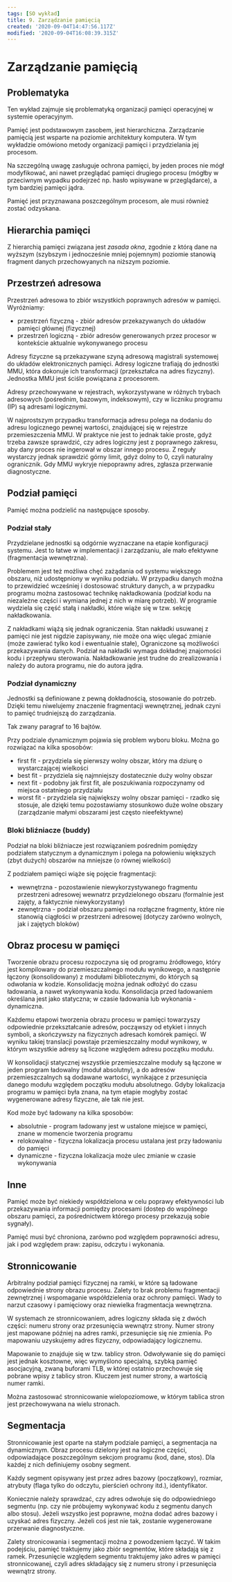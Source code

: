 ```yaml
---
tags: [SO wykład]
title: 9. Zarządzanie pamięcią
created: '2020-09-04T14:47:56.117Z'
modified: '2020-09-04T16:08:39.315Z'
---
```


# Zarządzanie pamięcią

## Problematyka
Ten wykład zajmuje się problematyką organizacji pamięci operacyjnej w systemie operacyjnym.

Pamięć jest podstawowym zasobem, jest hierarchiczna. Zarządzanie pamięcią jest wsparte na poziomie architektury komputera. W tym wykładzie omówiono metody organizacji pamięci i przydzielania jej procesom.

Na szczególną uwagę zasługuje ochrona pamięci, by jeden proces nie mógł modyfikować, ani nawet przeglądać pamięci drugiego procesu (mógłby w przeciwnym wypadku podejrzeć np. hasło wpisywane w przeglądarce), a tym bardziej pamięci jądra.

Pamięć jest przyznawana poszczególnym procesom, ale musi również zostać odzyskana.

## Hierarchia pamięci
Z hierarchią pamięci związana jest *zasada okna*, zgodnie z którą dane na wyższym (szybszym i jednocześnie mniej pojemnym) poziomie stanowią fragment danych przechowyanych na niższym poziomie.

## Przestrzeń adresowa
Przestrzeń adresowa to zbiór wszystkich poprawnych adresów w pamięci. Wyróżniamy:
  - przestrzeń fizyczną - zbiór adresów przekazywanych do układów pamięci głównej (fizycznej)
  - przestrzeń logiczną - zbiór adresów generowanych przez procesor w kontekście aktualnie wykonywanego procesu

Adresy fizyczne są przekazywane szyną adresową magistrali systemowej do układów elektronicznych pamięci. Adresy logiczne trafiają do jednostki MMU, która dokonuje ich transformacji (przekształca na adres fizyczny). Jednostka MMU jest ściśle powiązana z procesorem.

Adresy przechowywane w rejestrach, wykorzystywane w różnych trybach adresowych (pośrednim, bazowym, indeksowym), czy w liczniku programu (IP) są adresami logicznymi.

W najprostszym przypadku transformacja adresu polega na dodaniu do adresu logicznego pewnej wartości, znajdującej się w rejestrze przemieszczenia MMU. W praktyce nie jest to jednak takie proste, gdyż trzeba zawsze sprawdzić, czy adres logiczny jest z poprawnego zakresu, aby dany proces nie ingerował w obszar innego procesu. Z reguły wystarczy jednak sprawdzić górny limit, gdyż dolny to 0, czyli naturalny ogranicznik. Gdy MMU wykryje niepoprawny adres, zgłasza przerwanie diagnostyczne.

## Podział pamięci
Pamięć można podzielić na następujące sposoby.

### Podział stały
Przydzielane jednostki są odgórnie wyznaczane na etapie konfiguracji systemu. Jest to łatwe w implementacji i zarządzaniu, ale mało efektywne (fragmentacja wewnętrzna).

Problemem jest też możliwa chęć zażądania od systemu większego obszaru, niż udostępniony w wyniku podziału. W przypadku danych można to przewidzieć wcześniej i dostosować struktury danych, a w przypadku programu można zastosować technikę nakładkowania (podział kodu na niezależne części i wymiana jednej z nich w miarę potrzeb). W programie wydziela się część stałą i nakładki, które wiąże się w tzw. sekcję nakładkowania.

Z nakładkami wiążą się jednak ograniczenia. Stan nakładki usuwanej z pamięci nie jest nigdzie zapisywany, nie może ona więc ulegać zmianie (może zawierać tylko kod i ewentualnie stałe), Ograniczone są możliwości przekazywania danych. Podział na nakładki wymaga dokładnej znajomości kodu i przepływu sterowania. Nakładkowanie jest trudne do zrealizowania i należy do autora programu, nie do autora jądra.

### Podział dynamiczny
Jednostki są definiowane z pewną dokładnością, stosowanie do potrzeb. Dzięki temu niwelujemy znaczenie fragmentacji wewnętrznej, jednak czyni to pamięć trudniejszą do zarządzania.

Tak zwany paragraf to 16 bajtów.

Przy podziale dynamicznym pojawia się problem wyboru bloku. Można go rozwiązać na kilka sposobów:
  - first fit - przydziela się pierwszy wolny obszar, który ma dziurę o wystarczającej wielkości
  - best fit - przydziela się najmniejszy dostatecznie duży wolny obszar
  - next fit - podobny jak first fit, ale poszukiwania rozpoczynamy od miejsca ostatniego przydziału
  - worst fit - przydziela się największy wolny obszar pamięci - rzadko się stosuje, ale dzięki temu pozostawiamy stosunkowo duże wolne obszary (zarządzanie małymi obszarami jest często nieefektywne)


### Bloki bliźniacze (buddy)
Podział na bloki bliźniacze jest rozwiązaniem pośrednim pomiędzy podziałem statycznym a dynamicznym i polega na połowieniu większych (zbyt dużych) obszarów na mniejsze (o równej wielkości)

Z podziałem pamięci wiąże się pojęcie fragmentacji:
  - wewnętrzna - pozostawienie niewykorzystywanego fragmentu przestrzeni adresowej wewnatrz przydzielonego obszaru (formalnie jest zajęty, a faktycznie niewykorzystany)
  - zewnętrzna - podział obszaru pamięci na rozłączne fragmenty, które nie stanowią ciągłości w przestrzeni adresowej (dotyczy zarówno wolnych, jak i zajętych bloków)

## Obraz procesu w pamięci
Tworzenie obrazu procesu rozpoczyna się od programu źródłowego, który jest kompilowany do przemieszczalnego modułu wynikowego, a następnie łączony (konsolidowany) z modułami bibliotecznymi, do których są odwołania w kodzie. Konsolidację można jednak odłożyć do czasu ładowania, a nawet wykonywania kodu. Konsolidacja przed ładowaniem określana jest jako statyczna; w czasie ładowania lub wykonania - dynamiczna.

Każdemu etapowi tworzenia obrazu procesu w pamięci towarzyszy odpowiednie przekształcanie adresów, począwszy od etykiet i innych symboli, a skończywszy na fizycznych adresach komórek pamięci. W wyniku takiej translacji powstaje przemieszczalny moduł wynikowy, w którym wszystkie adresy są liczone względem adresu początku modułu.

W konsolidacji statycznej wszystkie przemieszczalne moduły są łączone w jeden program ładowalny (moduł absolutny), a do adresów przemieszczalnych są dodawane wartości, wynikające z przesunięcia danego modułu względem początku modułu absolutnego. Gdyby lokalizacja programu w pamięci była znana, na tym etapie mogłyby zostać wygenerowane adresy fizyczne, ale tak nie jest.

Kod może być ładowany na kilka sposobów:
  - absolutnie - program ładowany jest w ustalone miejsce w pamięci, znane w momencie tworzenia programu
  - relokowalne - fizyczna lokalizacja procesu ustalana jest przy ładowaniu do pamięci
  - dynamiczne - fizyczna lokalizacja może ulec zmianie w czasie wykonywania

## Inne

Pamięć może być niekiedy współdzielona w celu poprawy efektywności lub przekazywania informacji pomiędzy procesami (dostep do wspólnego obszaru pamięci, za pośrednictwem którego procesy przekazują sobie sygnały).

Pamięć musi być chroniona, zarówno pod względem poprawności adresu, jak i pod względem praw: zapisu, odczytu i wykonania.

## Stronnicowanie
Arbitralny podział pamięci fizycznej na ramki, w które są ładowane odpowiednie strony obrazu procesu. Zalety to brak problemu fragmentacji zewnętrznej i wspomaganie współdzielenia oraz ochrony pamięci. Wady to narzut czasowy i pamięciowy oraz niewielka fragmentacja wewnętrzna.

W systemach ze stronnicowaniem, adres logiczny składa się z dwóch części: numeru strony oraz przesunięcia wewnątrz strony. Numer strony jest mapowane później na adres ramki, przesunięcie się nie zmienia. Po mapowaniu uzyskujemy adres fizyczny, odpowiadający logicznemu.

Mapowanie to znajduje się w tzw. tablicy stron. Odwoływanie się do pamięci jest jednak kosztowne, więc wymyślono specjalną, szybką pamięć asocjacyjną, zwaną buforami TLB, w której ostatnio przechowuje się pobrane wpisy z tablicy stron. Kluczem jest numer strony, a wartością numer ramki.

Można zastosować stronnicowanie wielopoziomowe, w którym tablica stron jest przechowywana na wielu stronach.

## Segmentacja
Stronnicowanie jest oparte na stałym podziale pamięci, a segmentacja na dynamicznym. Obraz procesu dzielony jest na logiczne części, odpowiadające poszczególnym sekcjom programu (kod, dane, stos). Dla każdej z nich definiujemy osobny segment.

Każdy segment opisywany jest przez adres bazowy (początkowy), rozmiar, atrybuty (flaga tylko do odczytu, pierścień ochrony itd.), identyfikator.

Koniecznie należy sprawdzać, czy adres odwołuje się do odpowiedniego segmentu (np. czy nie próbujemy wykonywać kodu z segmentu danych albo stosu). Jeżeli wszystko jest poprawne, można dodać adres bazowy i uzyskać adres fizyczny. Jeżeli coś jest nie tak, zostanie wygenerowane przerwanie diagnostyczne.

Zalety stronicowania i segmentacji można z powodzeniem łączyć. W takim podejściu, pamięć traktujemy jako zbiór segmentów, które składają się z ramek. Przesunięcie względem segmentu traktujemy jako adres w pamięci stronnicowanej, czyli adres składający się z numeru strony i przesunięcia wewnątrz strony.



